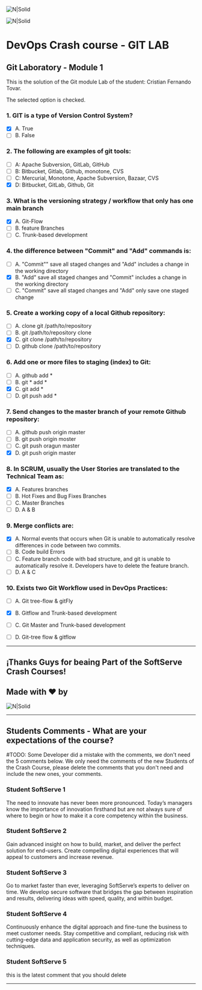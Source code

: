 ![N|Solid](https://media-exp2.licdn.com/dms/image/C4E0BAQEhqEYDn2-LkA/company-logo_100_100/0/1580391093627?e=1663200000&v=beta&t=EO7vueG3ailmZ1RfTbu4knkfQGiqf5LZa1RJ90nt5do)

![N|Solid](https://media-exp2.licdn.com/dms/image/C4E0BAQEhqEYDn2-LkA/company-logo_100_100/0/1580391093627?e=1663200000&v=beta&t=EO7vueG3ailmZ1RfTbu4knkfQGiqf5LZa1RJ90nt5do)

# DevOps Crash course -​ GIT LAB
## Git Laboratory - Module 1
This is the solution of the Git module Lab of the student: Cristian Fernando Tovar. 

The selected option is checked. 

### 1. GIT is a type of Version Control System?
- [x] A. True
- [ ] B. False

### 2. The following are examples of git tools:
- [ ] A: Apache Subversion, GitLab, GitHub
- [ ] B: Bitbucket, Gitlab, Github, monotone, CVS
- [ ] C: Mercurial, Monotone, Apache Subversion, Bazaar, CVS
- [x] D: Bitbucket, GitLab, Github, Git

### 3. What is the versioning strategy / workflow that only has one main branch
- [x] A. Git-Flow
- [ ] B. feature Branches
- [ ] C. Trunk-based development 

### 4. the difference between "Commit" and "Add" commands is:
- [ ] A. "Commit"" save all staged changes and "Add" includes a change in the working directory
- [x] B. "Add" save all staged changes and "Commit" includes a change in the working directory
- [ ] C. "Commit" save all staged changes and "Add" only save one staged change

### 5. Create a working copy of a local Github repository:
- [ ] A. clone git /path/to/repository
- [ ] B. git /path/to/repository clone 
- [x] C. git clone /path/to/repository 
- [ ] D. github clone /path/to/repository 

### 6. Add one or more files to staging (index) to Git:
- [ ] A. github add *
- [ ] B. git * add * 
- [x] C. git add * 
- [ ] D. git push add * 

### 7. Send changes to the master branch of your remote  Github repository:
- [ ] A. github push origin master
- [ ] B. git push origin moster
- [ ] C. git push oragun master
- [x] D. git push origin master

### 8. In SCRUM, usually the User Stories are translated to the Technical Team as:
- [x] A. Features branches
- [ ] B. Hot Fixes and Bug Fixes Branches
- [ ] C. Master Branches
- [ ] D. A & B

### 9. Merge conflicts are:
- [x] A. Normal events that occurs when Git is unable to automatically resolve differences in code between two commits.
- [ ] B. Code build Errors
- [ ] C. Feature branch code with bad structure, and git is unable to automatically resolve it. Developers have to delete the feature branch.
- [ ] D. A & C

### 10. Exists two Git Workflow used in DevOps Practices:
- [ ] A. Git tree-flow & gitFly
- [x] B. Gitflow and Trunk-based development 
- [ ] C. Git Master and Trunk-based development 
- [ ] D. Git-tree flow & gitflow 


---
## ¡Thanks Guys for beaing Part of the SoftServe Crash Courses! 
## Made with ❤ by 
![N|Solid](https://mms.businesswire.com/media/20211116006314/es/832960/4/SoftServe_Logo_2.jpg)

---
## Students Comments - What are your expectations of the course?
#TODO: Some Developer did a mistake with the comments, we don't need the 5 comments below. We only need the comments of the new Students of the Crash Course, please delete the comments that you don't need and include the new ones, your comments.

### Student SoftServe 1
The need to innovate has never been more pronounced. Today’s managers know the importance of innovation firsthand but are not always sure of where to begin or how to make it a core competency within the business.

### Student SoftServe 2
Gain advanced insight on how to build, market, and deliver the perfect solution for end-users. Create compelling digital experiences that will appeal to customers and increase revenue.

### Student SoftServe 3
Go to market faster than ever, leveraging SoftServe’s experts to deliver on time. We develop secure software that bridges the gap between inspiration and results, delivering ideas with speed, quality, and within budget.

### Student SoftServe 4
Continuously enhance the digital approach and fine-tune the business to meet customer needs. Stay competitive and compliant, reducing risk with cutting-edge data and application security, as well as optimization techniques.

### Student SoftServe 5
this is the latest comment that you should delete

---